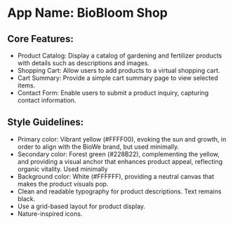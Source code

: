 # **App Name**: BioBloom Shop

## Core Features:

- Product Catalog: Display a catalog of gardening and fertilizer products with details such as descriptions and images.
- Shopping Cart: Allow users to add products to a virtual shopping cart.
- Cart Summary: Provide a simple cart summary page to view selected items.
- Contact Form: Enable users to submit a product inquiry, capturing contact information.

## Style Guidelines:

- Primary color: Vibrant yellow (#FFFF00), evoking the sun and growth, in order to align with the BioWe brand, but used minimally.
- Secondary color: Forest green (#228B22), complementing the yellow, and providing a visual anchor that enhances product appeal, reflecting organic vitality. Used minimally
- Background color: White (#FFFFFF), providing a neutral canvas that makes the product visuals pop.
- Clean and readable typography for product descriptions. Text remains black.
- Use a grid-based layout for product display.
- Nature-inspired icons.